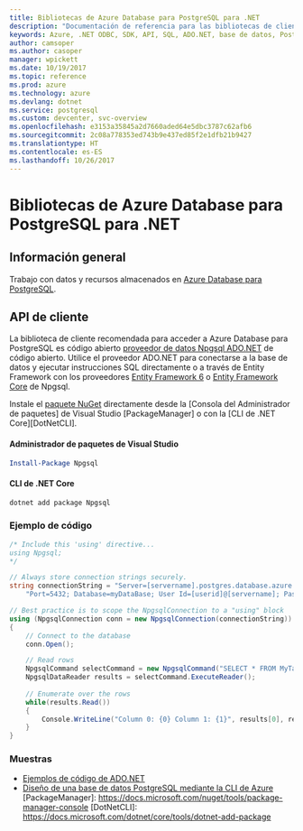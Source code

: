 ```yaml
---
title: Bibliotecas de Azure Database para PostgreSQL para .NET
description: "Documentación de referencia para las bibliotecas de cliente de .NET para Azure Database para PostgreSQL"
keywords: Azure, .NET ODBC, SDK, API, SQL, ADO.NET, base de datos, PostGres, PostgreSQL
author: camsoper
ms.author: casoper
manager: wpickett
ms.date: 10/19/2017
ms.topic: reference
ms.prod: azure
ms.technology: azure
ms.devlang: dotnet
ms.service: postgresql
ms.custom: devcenter, svc-overview
ms.openlocfilehash: e3153a35845a2d7660aded64e5dbc3787c62afb6
ms.sourcegitcommit: 2c08a778353ed743b9e437ed85f2e1dfb21b9427
ms.translationtype: HT
ms.contentlocale: es-ES
ms.lasthandoff: 10/26/2017
---
```

# <a name="azure-database-for-postgresql-libraries-for-net"></a>Bibliotecas de Azure Database para PostgreSQL para .NET

## <a name="overview"></a>Información general

Trabajo con datos y recursos almacenados en [Azure Database para PostgreSQL](https://docs.microsoft.com/azure/postgresql/).

## <a name="client-api"></a>API de cliente

La biblioteca de cliente recomendada para acceder a Azure Database para PostgreSQL es código abierto [proveedor de datos Npgsql ADO.NET](http://www.npgsql.org/) de código abierto. Utilice el proveedor ADO.NET para conectarse a la base de datos y ejecutar instrucciones SQL directamente o a través de Entity Framework con los proveedores [Entity Framework 6](http://www.npgsql.org/ef6/index.html) o [Entity Framework Core](http://www.npgsql.org/efcore/index.html) de Npgsql.

Instale el [paquete NuGet](https://www.nuget.org/packages/Npgsql) directamente desde la [Consola del Administrador de paquetes] de Visual Studio [PackageManager] o con la [CLI de .NET Core][DotNetCLI].

#### <a name="visual-studio-package-manager"></a>Administrador de paquetes de Visual Studio

```powershell
Install-Package Npgsql
```

#### <a name="net-core-cli"></a>CLI de .NET Core

```bash
dotnet add package Npgsql
```

### <a name="code-example"></a>Ejemplo de código

```csharp
/* Include this 'using' directive...
using Npgsql;
*/

// Always store connection strings securely. 
string connectionString = "Server=[servername].postgres.database.azure.com; " +
    "Port=5432; Database=myDataBase; User Id=[userid]@[servername]; Password=password;";

// Best practice is to scope the NpgsqlConnection to a "using" block
using (NpgsqlConnection conn = new NpgsqlConnection(connectionString))
{
    // Connect to the database
    conn.Open();

    // Read rows
    NpgsqlCommand selectCommand = new NpgsqlCommand("SELECT * FROM MyTable", conn);
    NpgsqlDataReader results = selectCommand.ExecuteReader();
    
    // Enumerate over the rows
    while(results.Read())
    {
        Console.WriteLine("Column 0: {0} Column 1: {1}", results[0], results[1]);
    }
}
```

### <a name="samples"></a>Muestras

- [Ejemplos de código de ADO.NET](/dotnet/framework/data/adonet/ado-net-code-examples)
- [Diseño de una base de datos PostgreSQL mediante la CLI de Azure](https://docs.microsoft.com/azure/postgresql/tutorial-design-database-using-azure-cli) [PackageManager]: https://docs.microsoft.com/nuget/tools/package-manager-console [DotNetCLI]: https://docs.microsoft.com/dotnet/core/tools/dotnet-add-package